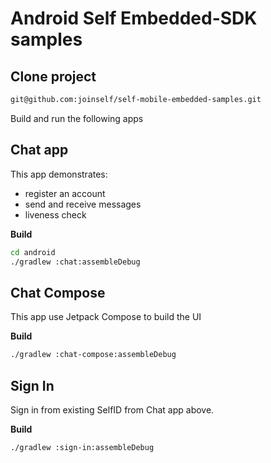 # Android Self Embedded-SDK samples

## Clone project

```bash
git@github.com:joinself/self-mobile-embedded-samples.git
```

Build and run the following apps

## Chat app
This app demonstrates:
- register an account 
- send and receive messages
- liveness check

__Build__
```bash
cd android
./gradlew :chat:assembleDebug
```

## Chat Compose
This app use Jetpack Compose to build the UI

__Build__
```bash
./gradlew :chat-compose:assembleDebug
```


## Sign In
Sign in from existing SelfID from Chat app above.

__Build__
```bash
./gradlew :sign-in:assembleDebug
```